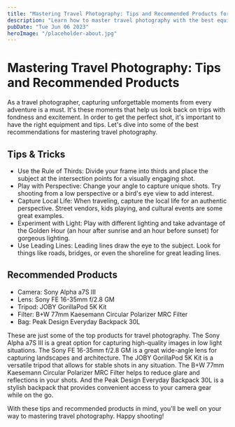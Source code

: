 ```yaml
---
title: "Mastering Travel Photography: Tips and Recommended Products for Amazing Shots"
description: "Learn how to master travel photography with the best equipment and tips. Get stunning shots on your next trip with our recommended products."
pubDate: "Tue Jun 06 2023"
heroImage: "/placeholder-about.jpg"
---
```


# Mastering Travel Photography: Tips and Recommended Products

As a travel photographer, capturing unforgettable moments from every adventure is a must. It&#39;s these moments that help us look back on trips with fondness and excitement. In order to get the perfect shot, it&#39;s important to have the right equipment and tips. Let&#39;s dive into some of the best recommendations for mastering travel photography.

## Tips &amp; Tricks

- Use the Rule of Thirds: Divide your frame into thirds and place the subject at the intersection points for a visually engaging shot.
- Play with Perspective: Change your angle to capture unique shots. Try shooting from a low perspective or a bird&#39;s eye view to add interest.
- Capture Local Life: When traveling, capture the local life for an authentic perspective. Street vendors, kids playing, and cultural events are some great examples.
- Experiment with Light: Play with different lighting and take advantage of the Golden Hour (an hour after sunrise and an hour before sunset) for gorgeous lighting.
- Use Leading Lines: Leading lines draw the eye to the subject. Look for things like roads, bridges, or even the shoreline for great leading lines.

## Recommended Products

- Camera: Sony Alpha a7S III
- Lens: Sony FE 16-35mm f/2.8 GM
- Tripod: JOBY GorillaPod 5K Kit
- Filter: B+W 77mm Kaesemann Circular Polarizer MRC Filter
- Bag: Peak Design Everyday Backpack 30L

These are just some of the top products for travel photography. The Sony Alpha a7S III is a great option for capturing high-quality images in low light situations. The Sony FE 16-35mm f/2.8 GM is a great wide-angle lens for capturing landscapes and architecture. The JOBY GorillaPod 5K Kit is a versatile tripod that allows for stable shots in any situation. The B+W 77mm Kaesemann Circular Polarizer MRC Filter helps to reduce glare and reflections in your shots. And the Peak Design Everyday Backpack 30L is a stylish backpack that provides convenient access to your camera gear while on the go.

With these tips and recommended products in mind, you&#39;ll be well on your way to mastering travel photography. Happy shooting!